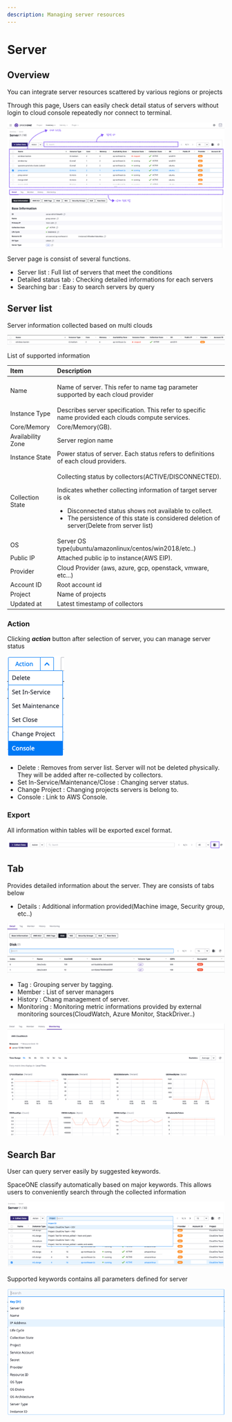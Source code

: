 ```yaml
---
description: Managing server resources
---
```


# Server

## Overview  

You can integrate server resources scattered by various regions or projects

Through this page, Users can easily check detail status of servers without login to cloud console repeatedly nor connect to terminal.

![](../.gitbook/assets/2020-08-05-5.50.33-.png)

Server page is consist of several functions.

* Server list : Full list of servers that meet the conditions
* Detailed status tab : Checking detailed informations for each servers
* Searching bar : Easy to search servers by query

## Server list

Server information collected based on multi clouds

![](../.gitbook/assets/2020-08-05-5.50.33-2.png)

List of supported information

<table>
  <thead>
    <tr>
      <th style="text-align:left">Item</th>
      <th style="text-align:left">Description</th>
    </tr>
  </thead>
  <tbody>
    <tr>
      <td style="text-align:left">Name</td>
      <td style="text-align:left">
        <p></p>
        <p>Name of server. This refer to name tag parameter supported by each cloud
          provider</p>
      </td>
    </tr>
    <tr>
      <td style="text-align:left">Instance Type</td>
      <td style="text-align:left">Describes server specification. This refer to specific name provided each
        clouds compute services.</td>
    </tr>
    <tr>
      <td style="text-align:left">Core/Memory</td>
      <td style="text-align:left">Core/Memory(GB).</td>
    </tr>
    <tr>
      <td style="text-align:left">Availability Zone</td>
      <td style="text-align:left">Server region name</td>
    </tr>
    <tr>
      <td style="text-align:left">Instance State</td>
      <td style="text-align:left">Power status of server. Each status refers to definitions of each cloud
        providers.</td>
    </tr>
    <tr>
      <td style="text-align:left">Collection State</td>
      <td style="text-align:left">
        <p>Collecting status by collectors(ACTIVE/DISCONNECTED).</p>
        <p>Indicates whether collecting information of target server is ok</p>
        <ul>
          <li>Disconnected status shows not available to collect.</li>
          <li>The persistence of this state is considered deletion of server(Delete
            from server list)</li>
        </ul>
      </td>
    </tr>
    <tr>
      <td style="text-align:left">OS</td>
      <td style="text-align:left">Server OS type(ubuntu/amazonlinux/centos/win2018/etc..)</td>
    </tr>
    <tr>
      <td style="text-align:left">Public IP</td>
      <td style="text-align:left">Attached public ip to instance(AWS EIP).</td>
    </tr>
    <tr>
      <td style="text-align:left">Provider</td>
      <td style="text-align:left">Cloud Provider (aws, azure, gcp, openstack, vmware, etc...)</td>
    </tr>
    <tr>
      <td style="text-align:left">Account ID</td>
      <td style="text-align:left">Root account id</td>
    </tr>
    <tr>
      <td style="text-align:left">Project</td>
      <td style="text-align:left">Name of projects</td>
    </tr>
    <tr>
      <td style="text-align:left">Updated at</td>
      <td style="text-align:left">Latest timestamp of collectors</td>
    </tr>
  </tbody>
</table>

### Action

Clicking _**action**_ button after selection of server, you can manage server status

![Action &#xB9AC;&#xC2A4;&#xD2B8;](../.gitbook/assets/2020-08-06-4.13.08.png)

* Delete : Removes from server list. Server will not be deleted physically. They will be added after re-collected by collectors.
* Set In-Service/Maintenance/Close : Changing server status.
* Change Project : Changing projects servers is belong to. 
* Console : Link to AWS Console.

### Export

All information within tables will be exported excel format.

![Excel Export](../.gitbook/assets/2020-08-06-4.11.27-.png)



## Tab

Provides detailed information about the server. They are consists of tabs below

* Details : Additional information provided\(Machine image, Security group, etc..\)

![Details tab](../.gitbook/assets/2020-08-06-5.09.53.png)

* Tag : Grouping server by tagging.
* Member : List of server managers
* History : Chang management of server.
* Monitoring : Monitoring metric informations provided by external monitoring sources\(CloudWatch, Azure Monitor, StackDriver..\)

![Monitoring tab](../.gitbook/assets/2020-08-06-5.11.19.png)

## Search Bar

User can query server easily by suggested keywords.

SpaceONE classify automatically based on major keywords. This allows users to conveniently search through the collected information 

![Server search bar](../.gitbook/assets/2020-08-06-5.12.57-.png)

Supported keywords contains all parameters defined for server

![searching keyword list](../.gitbook/assets/2020-08-06-5.16.04.png)



